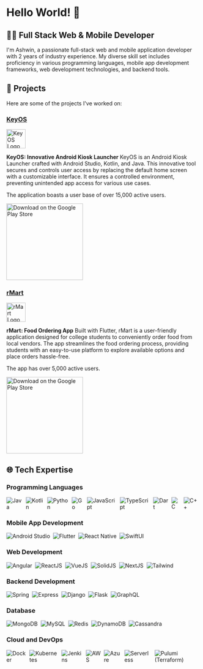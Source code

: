 # Hello World! 👋

## 👨‍💻 Full Stack Web & Mobile Developer

I'm Ashwin, a passionate full-stack web and mobile application developer with 2 years of industry experience. My diverse skill set includes proficiency in various programming languages, mobile app development frameworks, web development technologies, and backend tools.

## 🚀 Projects
Here are some of the projects I've worked on:

### [KeyOS](https://github.com/Ashwin-DevAsh/KeyOS)
[<img src="https://i.postimg.cc/4x8S1K61/tech-Dev-Ash-key-OS-icon.png" alt="KeyOS Logo" width="50"/>](https://github.com/YourUsername/KeyOS)

**KeyOS: Innovative Android Kiosk Launcher**
KeyOS is an Android Kiosk Launcher crafted with Android Studio, Kotlin, and Java. This innovative tool secures and controls user access by replacing the default home screen with a customizable interface. It ensures a controlled environment, preventing unintended app access for various use cases.

The application boasts a user base of over 15,000 active users.

<a href="https://www.amazon.in/KeyOS-Kiosk-Lockdown-Child-Blocker/dp/B08R95FPFF">
  <img src="https://play.google.com/intl/en_us/badges/static/images/badges/en_badge_web_generic.png" alt="Download on the Google Play Store" width="200">
</a>

### [rMart](https://github.com/Ashwin-DevAsh/rMart)
[<img src="https://play-lh.googleusercontent.com/oJ3bOlsP9fN6gSTV6h9s47BlSR4Vf0WnDY8VtqmZJfOGTFTxKuryK4h3ufyvDJMr2mk=w240-h480-rw" alt="rMart Logo" width="50"/>](https://github.com/YourUsername/rMart)

**rMart: Food Ordering App**
Built with Flutter, rMart is a user-friendly application designed for college students to conveniently order food from local vendors. The app streamlines the food ordering process, providing students with an easy-to-use platform to explore available options and place orders hassle-free.

The app has over 5,000 active users.

<a href="https://play.google.com/store/apps/details?id=com.DevAsh.RMart&hl=en_IN&gl=IN">
  <img src="https://play.google.com/intl/en_us/badges/static/images/badges/en_badge_web_generic.png" alt="Download on the Google Play Store" width="200">
</a>


## 🌐 Tech Expertise


### Programming Languages
<div style="display: flex; gap: 8px;">
  <img src="https://img.shields.io/badge/Java-007396?style=for-the-badge&logo=java&logoColor=white" alt="Java"/>
  <img src="https://img.shields.io/badge/Kotlin-0095D5?style=for-the-badge&logo=kotlin&logoColor=white" alt="Kotlin"/>
  <img src="https://img.shields.io/badge/Python-3776AB?style=for-the-badge&logo=python&logoColor=white" alt="Python"/>
  <img src="https://img.shields.io/badge/Go-00ADD8?style=for-the-badge&logo=go&logoColor=white" alt="Go"/>
  <img src="https://img.shields.io/badge/JavaScript-F7DF1E?style=for-the-badge&logo=javascript&logoColor=black" alt="JavaScript"/>
  <img src="https://img.shields.io/badge/TypeScript-3178C6?style=for-the-badge&logo=typescript&logoColor=white" alt="TypeScript"/>
  <img src="https://img.shields.io/badge/Dart-0175C2?style=for-the-badge&logo=dart&logoColor=white" alt="Dart"/>
  <img src="https://img.shields.io/badge/C-00599C?style=for-the-badge&logo=c&logoColor=white" alt="C"/>
  <img src="https://img.shields.io/badge/C++-00599C?style=for-the-badge&logo=c%2B%2B&logoColor=white" alt="C++"/>
</div>

### Mobile App Development
<div style="display: flex; gap: 8px;">
  <img src="https://img.shields.io/badge/Android_Studio-3DDC84?style=for-the-badge&logo=android-studio&logoColor=white" alt="Android Studio"/>
  <img src="https://img.shields.io/badge/Flutter-02569B?style=for-the-badge&logo=flutter&logoColor=white" alt="Flutter"/>
  <img src="https://img.shields.io/badge/React_Native-61DAFB?style=for-the-badge&logo=react&logoColor=white" alt="React Native"/>
  <img src="https://img.shields.io/badge/SwiftUI-0072C6?style=for-the-badge&logo=swift&logoColor=white" alt="SwiftUI"/>
</div>

### Web Development
<div style="display: flex; gap: 8px;">
  <img src="https://img.shields.io/badge/Angular-DD0031?style=for-the-badge&logo=angular&logoColor=white" alt="Angular"/>
  <img src="https://img.shields.io/badge/ReactJS-61DAFB?style=for-the-badge&logo=react&logoColor=white" alt="ReactJS"/>
  <img src="https://img.shields.io/badge/VueJS-4FC08D?style=for-the-badge&logo=vue.js&logoColor=white" alt="VueJS"/>
  <img src="https://img.shields.io/badge/SolidJS-2D2D2D?style=for-the-badge&logo=solid&logoColor=white" alt="SolidJS"/>
  <img src="https://img.shields.io/badge/NextJS-000000?style=for-the-badge&logo=next.js&logoColor=white" alt="NextJS"/>
  <img src="https://img.shields.io/badge/Tailwind-38B2AC?style=for-the-badge&logo=tailwind-css&logoColor=white" alt="Tailwind"/>
</div>

### Backend Development
<div style="display: flex; gap: 8px;">
  <img src="https://img.shields.io/badge/Spring-6DB33F?style=for-the-badge&logo=spring&logoColor=white" alt="Spring"/>
  <img src="https://img.shields.io/badge/Express-000000?style=for-the-badge&logo=express&logoColor=white" alt="Express"/>
  <img src="https://img.shields.io/badge/Django-092E20?style=for-the-badge&logo=django&logoColor=white" alt="Django"/>
  <img src="https://img.shields.io/badge/Flask-000000?style=for-the-badge&logo=flask&logoColor=white" alt="Flask"/>
  <img src="https://img.shields.io/badge/GraphQL-E10098?style=for-the-badge&logo=graphql&logoColor=white" alt="GraphQL"/>
</div>

### Database
<div style="display: flex; gap: 8px;">
  <img src="https://img.shields.io/badge/MongoDB-47A248?style=for-the-badge&logo=mongodb&logoColor=white" alt="MongoDB"/>
  <img src="https://img.shields.io/badge/MySQL-4479A1?style=for-the-badge&logo=mysql&logoColor=white" alt="MySQL"/>
  <img src="https://img.shields.io/badge/Redis-DC382D?style=for-the-badge&logo=redis&logoColor=white" alt="Redis"/>
  <img src="https://img.shields.io/badge/DynamoDB-4053D6?style=for-the-badge&logo=amazon-dynamodb&logoColor=white" alt="DynamoDB"/>
  <img src="https://img.shields.io/badge/Cassandra-1287B1?style=for-the-badge&logo=apache-cassandra&logoColor=white" alt="Cassandra"/>
</div>

### Cloud and DevOps
<div style="display: flex; gap: 8px;">
  <img src="https://img.shields.io/badge/Docker-2496ED?style=for-the-badge&logo=docker&logoColor=white" alt="Docker"/>
  <img src="https://img.shields.io/badge/Kubernetes-326CE5?style=for-the-badge&logo=kubernetes&logoColor=white" alt="Kubernetes"/>
  <img src="https://img.shields.io/badge/Jenkins-D24939?style=for-the-badge&logo=jenkins&logoColor=white" alt="Jenkins"/>
  <img src="https://img.shields.io/badge/AWS-232F3E?style=for-the-badge&logo=amazon-aws&logoColor=white" alt="AWS"/>
  <img src="https://img.shields.io/badge/Azure-0078D4?style=for-the-badge&logo=microsoft-azure&logoColor=white" alt="Azure"/>
  <img src="https://img.shields.io/badge/Serverless-FD5750?style=for-the-badge&logo=serverless&logoColor=white" alt="Serverless"/>
  <img src="https://img.shields.io/badge/Pulumi-512BD4?style=for-the-badge&logo=pulumi&logoColor=white" alt="Pulumi (Terraform)"/>
</div>

